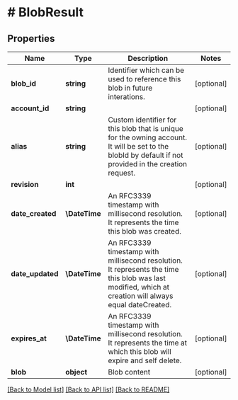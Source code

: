 # # BlobResult

## Properties

Name | Type | Description | Notes
------------ | ------------- | ------------- | -------------
**blob_id** | **string** | Identifier which can be used to reference this blob in future interations. | [optional]
**account_id** | **string** |  | [optional]
**alias** | **string** | Custom identifier for this blob that is unique for the owning account. It will be set to the blobId by default if not provided in the creation request. | [optional]
**revision** | **int** |  | [optional]
**date_created** | **\DateTime** | An RFC3339 timestamp with millisecond resolution. It represents the time this blob was created. | [optional]
**date_updated** | **\DateTime** | An RFC3339 timestamp with millisecond resolution. It represents the time this blob was last modified, which at creation will always equal dateCreated. | [optional]
**expires_at** | **\DateTime** | An RFC3339 timestamp with millisecond resolution. It represents the time at which this blob will expire and self delete. | [optional]
**blob** | **object** | Blob content | [optional]

[[Back to Model list]](../../README.md#models) [[Back to API list]](../../README.md#endpoints) [[Back to README]](../../README.md)
